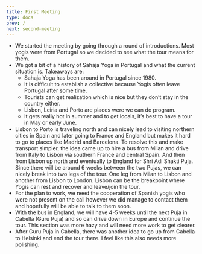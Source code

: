 ```yaml
---
title: First Meeting
type: docs
prev: /
next: second-meeting
---
```


- We started the meeting by going through a round of introductions.
  Most yogis were from Portugal so we decided to see what the tour means for them.
- We got a bit of a history of Sahaja Yoga in Portugal and what the
  current situation is. Takeaways are:
  - Sahaja Yoga has been around in Portugal since 1980.
  - It is difficult to establish a collective because Yogis often
    leave Portugal after some time.
  - Tourists can get realization which is nice but they don’t stay in the
    country either.
  - Lisbon, Leiria and Porto are places were we can do program.
  - It gets really hot in summer and to get locals, it’s best to
    have a tour in May or early June.
- Lisbon to Porto is traveling north and can nicely lead to visiting
  northern cities in Spain and later going to France and England but
  makes it hard to go to places like Madrid and Barcelona. To resolve
  this and make transport simpler, the idea came up to hire a bus
  from Milan and drive from Italy to Lisbon via southern France and
  central Spain. And then from Lisbon up north and eventually to England
  for Shri Adi Shakti Puja. Since there will be around 6 weeks between
  the two Pujas, we can nicely break into two legs of the tour. One
  leg from Milan to Lisbon and another from Lisbon to London. Lisbon
  can be the breakpoint where Yogis can rest and recover and leave/join the tour.
- For the plan to work, we need the cooperation of Spanish yogis who were not
  present on the call however we did manage to contact them and hopefully
  will be able to talk to them soon.
- With the bus in England, we will have 4-5 weeks until the next Puja in Cabella
  (Guru Puja) and so can drive down in Europe and continue the tour.
  This section was more hazy and will need more work to get clearer.
- After Guru Puja in Cabella, there was another idea to go up from Cabella to
  Helsinki and end the tour there. I feel like this also needs more polishing.
